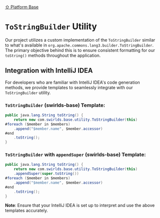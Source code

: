 [⇧ Platform Base](../base.md)

# `ToStringBuilder` Utility

Our project utilizes a custom implementation of the `ToStringBuilder` similar to what's available in `org.apache.commons.lang3.builder.ToStringBuilder`. The primary objective behind this is to ensure consistent formatting for our `toString()` methods throughout the application.

## Integration with IntelliJ IDEA

For developers who are familiar with IntelliJ IDEA's code generation methods, we provide templates to seamlessly integrate with our `ToStringBuilder` utility.

### `ToStringBuilder` (swirlds-base) Template:

```java
public java.lang.String toString() {
    return new com.swirlds.base.utility.ToStringBuilder(this)
#foreach ($member in $members)
    .append("$member.name", $member.accessor)
#end
    .toString();
}
```

### `ToStringBuilder` with `appendSuper` (swirlds-base) Template:

```java
public java.lang.String toString() {
    return new com.swirlds.base.utility.ToStringBuilder(this)
    .appendSuper(super.toString())
#foreach ($member in $members)
    .append("$member.name", $member.accessor)
#end
    .toString();
}
```

**Note**: Ensure that your IntelliJ IDEA is set up to interpret and use the above templates accurately.
